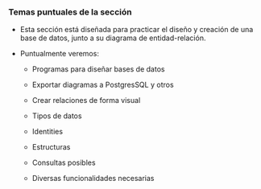 ### Temas puntuales de la sección

- Esta sección está diseñada para practicar el diseño y
  creación de una base de datos, junto a su diagrama de entidad-relación.

- Puntualmente veremos:

  - Programas para diseñar bases de datos

  - Exportar diagramas a PostgresSQL y otros

  - Crear relaciones de forma visual

  - Tipos de datos

  - Identities

  - Estructuras

  - Consultas posibles

  - Diversas funcionalidades necesarias
